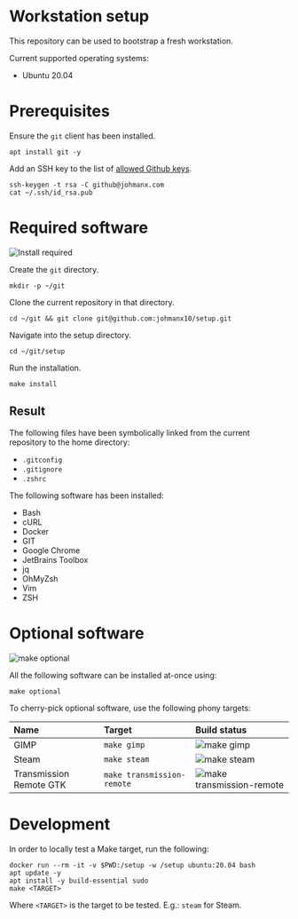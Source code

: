 # Workstation setup

This repository can be used to bootstrap a fresh workstation.

Current supported operating systems:

- Ubuntu 20.04

# Prerequisites

Ensure the `git` client has been installed.

```
apt install git -y
```

Add an SSH key to the list of
[allowed Github keys](https://github.com/settings/keys).

```
ssh-keygen -t rsa -C github@johmanx.com
cat ~/.ssh/id_rsa.pub
```

# Required software

![Install required](https://github.com/johmanx10/setup/workflows/make%20install/badge.svg)

Create the `git` directory.

```
mkdir -p ~/git
```

Clone the current repository in that directory.

```
cd ~/git && git clone git@github.com:johmanx10/setup.git
```

Navigate into the setup directory.

```
cd ~/git/setup
```

Run the installation.

```
make install
```

## Result

The following files have been symbolically linked from the current repository to
the home directory:

- `.gitconfig`
- `.gitignore`
- `.zshrc`

The following software has been installed:

- Bash
- cURL
- Docker
- GIT
- Google Chrome
- JetBrains Toolbox
- jq
- OhMyZsh
- Vim
- ZSH

# Optional software

![make optional](https://github.com/johmanx10/setup/workflows/make%20optional/badge.svg)

All the following software can be installed at-once using:

```
make optional
```

To cherry-pick optional software, use the following phony targets:

| Name                    | Target                     | Build status |
|:------------------------|:---------------------------|:-------------|
| GIMP                    | `make gimp`                | ![make gimp](https://github.com/johmanx10/setup/workflows/make%20gimp/badge.svg) |
| Steam                   | `make steam`               | ![make steam](https://github.com/johmanx10/setup/workflows/make%20steam/badge.svg) |
| Transmission Remote GTK | `make transmission-remote` | ![make transmission-remote](https://github.com/johmanx10/setup/workflows/make%20transmission-remote/badge.svg) |

# Development

In order to locally test a Make target, run the following:

```
docker run --rm -it -v $PWD:/setup -w /setup ubuntu:20.04 bash
apt update -y
apt install -y build-essential sudo
make <TARGET>
```

Where `<TARGET>` is the target to be tested. E.g.: `steam` for Steam.